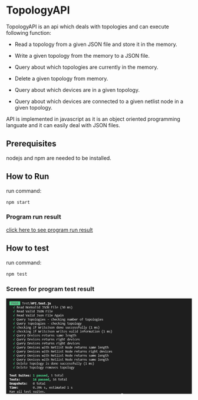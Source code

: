 # TopologyAPI

TopologyAPI is an api which deals with topologies and can execute following function:
* Read a topology from a given JSON file and store it in the memory.

* Write a given topology from the memory to a JSON file.

* Query about which topologies are currently in the memory.

* Delete a given topology from memory.

* Query about which devices are in a given topology.

* Query about which devices are connected to a given netlist node in a given topology.

API is implemented in javascript as it is an object oriented programming languate and it can easily deal with JSON files.

## Prerequisites 
nodejs and npm are needed to be installed.

## How to Run
run command:
```
npm start
```

### Program run result
<a  href = "https://github.com/El-Nebo/TopologyAPI/blob/main/Output/npm%20start%20result.txt">click here to see program run result</a>

## How to test
run command:
```
npm test
```

### Screen for program test result
<img src="https://github.com/El-Nebo/TopologyAPI/blob/main/Output/Test%20Results.PNG">
